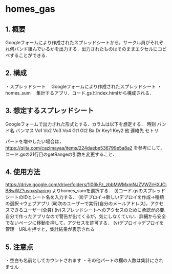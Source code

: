 # homes_gas
## 1.	概要
Googleフォームにより作成されたスプレッドシートから，サークル員がそれぞれ何バンド組んでいるかを出力する．出力されたものはそのままエクセルにコピペすることができる．
## 2.	構成
・スプレッドシート
　Googleフォームにより作成されたスプレッドシート
・homes_sum
　集計するアプリ．コード.gsとindex.htmlから構成される．
## 3.	想定するスプレッドシート
Googleフォームで出力された形式とする．カラムは以下を想定する．
時刻	バンド名	バンマス	Vo1	Vo2	Vo3	Vo4	Gt1	Gt2	Ba	Dr	Key1	Key2	他	連絡先	セトリ

パートを増やしたい場合は，
https://qiita.com/cazimayaa/items/224daebe536799e5a8a2
を参考にして，コード.gsの21行目のgetRangeの引数を変更すること．
 
## 4.	使用方法
https://drive.google.com/drive/folders/1l06kFz_zbbMWMxmNJZVWZrHXJCiB8wWZ?usp=sharing
よりhomes_sumを選択する．
(i)コード.gsのスプレッドシートのIDとシート名を入力する．
(ii)デプロイ→新しいデプロイを作成→種類の選択→ウェブアプリ
(iii)次のユーザーで実行(自分のメールアドレス)，アクセスできるユーザー(全員)
(iv)スプレッドシートへのアクセスのために承認が必要.自分で作ったアプリなので警告が出てくるが，気にしなくていい．詳細から安全でないページに移動を押して，アクセスを許可する．
(v)デプロイ→デプロイを管理　URLを押すと，集計結果が表示される
## 5.	注意点
・空白も名前としてカウントされます
・その他パートの欄の人数は集計にされません

